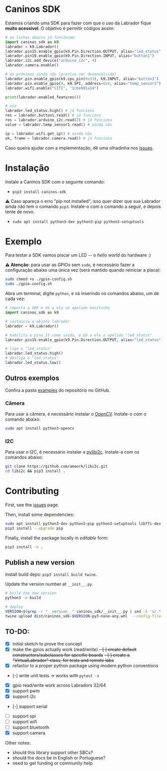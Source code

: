 # Caninos SDK

Estamos criando uma SDK para fazer com que o uso da Labrador fique **muito acessível**.
O objetivo é permitir códigos assim:

```python
# as linhas abaixo já funcionam:
import caninos_sdk as k9
labrador = k9.Labrador()
labrador.pin15.enable_gpio(k9.Pin.Direction.OUTPUT, alias="led_status")
labrador.pin19.enable_gpio(k9.Pin.Direction.INPUT, alias="button1")
labrador.i2c.add_device("arduino_i2c", 4)
labrador.camera.enable()

# as próximas ainda não (precisa ser desenvolvido)
labrador.pin.enable_gpio(k9.cpu_pin(0x33), k9.INPUT, alias="button1")
labrador.pin.enable_gpio(9, k9.SPI, address=0x4, alias="temp_sensor2")
labrador.wifi.enable("CITI", "1cbe991a14")

print(labrador.enabled_features())

# uso
labrador.led_status.high() # já funciona
res = labrador.button1.read() # já funciona
res = labrador.arduino_i2c.read(2) # já funciona
value = labrador.temp_sensor1.read() # ainda não

ip = labrador.wifi.get_ip() # ainda não
ok, frame = labrador.camera.read() # já funciona
```

Caso queira ajudar com a implementação, dê uma olhadinha nos [issues](https://github.com/caninos-loucos/caninos-sdk/issues).

# Instalação

Instale a Caninos SDK com o seguinte comando:
- `pip3 install caninos-sdk`

⚠️ Caso apareça o erro "pip not installed", isso quer dizer que sua Labrador ainda não tem o comando `pip3`. Instale-o com o comando a seguir, e depois tente de novo.
- `sudo apt install python3-dev python3-pip python3-setuptools `

# Exemplo

Para testar a SDK vamos piscar um LED -- o _hello world_ do hardware :)

**⚠️ Atenção**: para usar as GPIOs sem `sudo`, é necessário fazer a configuração abaixo uma única vez (será mantido quando reiniciar a placa):

```bash
sudo chmod +x ./gpio-config.sh
sudo ./gpio-config.sh
```

Abra um terminal, digite `python`, e vá inserindo os comandos abaixo, um de cada vez:

```python
# importa a SDK e dá a ela um apelido bonitinho
import caninos_sdk as k9

# instancia o objeto labrador
labrador = k9.Labrador()

# habilita o pino 15 como saída, e dá a ele o apelido "led_status"
labrador.pin15.enable_gpio(k9.Pin.Direction.OUTPUT, alias="led_status")

# liga o "led_status"
labrador.led_status.high()
# desliga o "led_status"
labrador.led_status.low()
```

## Outros exemplos

Confira a pasta [examples](https://github.com/caninos-loucos/caninos-sdk/tree/main/examples) do repositório no GitHub.

### Câmera
Para usar a câmera, é necessário instalar o [OpenCV](https://linuxize.com/post/how-to-install-opencv-on-debian-10/). Instale-o com o comando abaixo:
```bash
sudo apt install python3-opencv
```

### I2C
Para usar o I2C, é necessário instalar a [pylibi2c](https://github.com/amaork/libi2c). Instale-a com os comandos abaixo:
```bash
git clone https://github.com/amaork/libi2c.git
cd libi2c && pip3 install .
```

# Contributing

First, see the [issues](https://github.com/caninos-loucos/caninos-sdk/issues) page.

Then, install some dependencies:

```bash
sudo apt install python3-dev python3-pip python3-setuptools libffi-dev libssl-dev curl
pip3 install --upgrade pip
```

Finally, install the package locally in _editable_ form:
```bash
pip3 install -e .
```


## Publish a new version
Install build deps: `pip3 install build twine`.

Update the version number at `__init__.py`.

```bash
# build the new version
python3 -m build

# deploy
VERSION=$(grep -r "__version__" caninos_sdk/__init__.py | sed -E 's/.* = "(.*)"/\1/g')
twine upload dist/caninos_sdk-$VERSION-py3-none-any.whl  --config-file ${HOME}/.pypirc
```


## TO-DO:
- [x] initial sketch to prove the concept
- [x] make the gpios actually work (read/write)
~~- [ ] create default constructors/subclasses for specific boards~~
~~- [ ] create a "VirtualLabrador" class, for tests and remote labs~~
- [x] refactor to a proper python package using modern python conventions
- [-] write unit tests -> works with `pytest -s`
- [x] gpio read/write work across Labradors 32/64
- [x] support pwm
- [x] support i2c
- [-] support serial
- [ ] support spi
- [ ] support wifi
- [ ] support bluetooth
- [x] support camera

Other notes:
- should this library support other SBCs?
- should the docs be in English or Portuguese?
- need to get funding or community help
